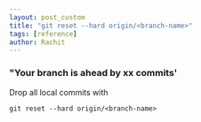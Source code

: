 ```yaml
---
layout: post_custom
title: "git reset --hard origin/<branch-name>"
tags: [reference]
author: Rachit 
---
```


### "Your branch is ahead by xx commits' 

Drop all local commits with 

`git reset --hard origin/<branch-name>`